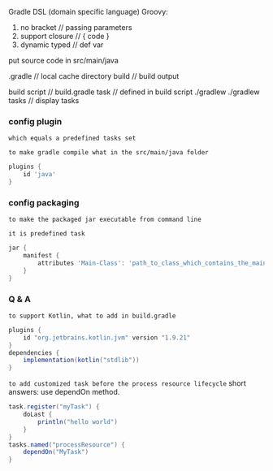 Gradle DSL (domain specific language)
Groovy:

1. no bracket // passing parameters
2. support closure // { code }
3. dynamic typed // def var

put source code in src/main/java

.gradle // local cache directory
build // build output

build script // build.gradle
task // defined in build script
./gradlew <task-name>
./gradlew tasks // display tasks

### config plugin

`which equals a predefined tasks set`

`to make gradle compile what in the src/main/java folder`

~~~groovy
plugins {
    id 'java'
}
~~~

### config packaging

`to make the packaged jar executable from command line`

`it is predefined task `

~~~groovy
jar {
    manifest {
        attributes 'Main-Class': 'path_to_class_which_contains_the_main'
    }
}
~~~

### Q & A

`to support Kotlin, what to add in build.gradle`

~~~groovy
plugins {
    id "org.jetbrains.kotlin.jvm" version "1.9.21"
}
dependencies {
    implementation(kotlin("stdlib"))
}
~~~

`to add customized task before the process resource lifecycle`
short answers: use dependOn method.

~~~groovy
task.register("myTask") {
    doLast {
        println("hello world")
    }
}
tasks.named("processResource") {
    dependOn("MyTask")
}
~~~
